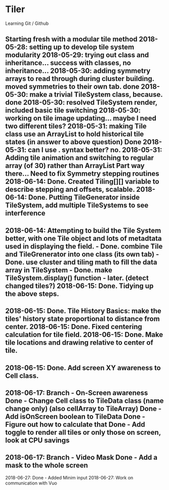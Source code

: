 # Tiler

Learning Git / Github

Starting fresh with a modular tile method
2018-05-28:	setting up to develop tile system modularity
2018-05-29:	trying out class and inheritance... success with classes, no inheritance...
2018-05-30:	adding symmetry arrays to read through during cluster building. moved symmetries to their own tab. done
2018-05-30:	make a trivial TileSystem class, because. done
2018-05-30:	resolved TileSystem render, included basic tile switching
2018-05-30:	working on tile image updating... maybe I need two different tiles?
2018-05-31:	making Tile class use an ArrayList to hold historical tile states (in answer to above question) Done
2018-05-31:	can I use . syntax better? no.
2018-05-31:	Adding tile animation and switching to regular array (of 30) rather than ArrayList
			Part way there...
			Need to fix Symmetry stepping routines
2018-06-14:	Done. Created Tiling[][] variable to describe stepping and offsets, scalable. 
2018-06-14:	Done. Putting TileGenerator inside TileSystem, add multiple TileSystems to see interference
---- 
2018-06-14:	Attempting to build the Tile System better, with one Tile object and lots of metadtata used in displaying the field.
			- Done. combine Tile and TileGrenerator into one class (its own tab)
			- Done. use cluster and tiling math to fill the data array in TileSystem
			- Done. make TileSystem.display() function
			- later. (detect changed tiles?)
2018-06-15:	Done. Tidying up the above steps.
----
2018-06-15:	Done. Tile History Basics: make the tiles' history state proportional to distance from center.
2018-06-15:	Done. Fixed centering calculation for tile field.
2018-06-15: Done. Make tile locations and drawing relative to center of tile.
----
2018-06-15: Done. Add screen XY awareness to Cell class.
----
2018-06-17: Branch - On-Screen awareness
			Done - Change Cell class to TileData class (name change only) (also cellArray to TileArray)
			Done - Add isOnScreen boolean to TileData
			Done - Figure out how to calculate that
			Done - Add toggle to render all tiles or only those on screen, look at CPU savings
----
2018-06-17: Branch - Video Mask
			Done - Add a mask to the whole screen
----
2018-06-27: Done - Added Minim input
2018-06-27: Work on communication with Vuo